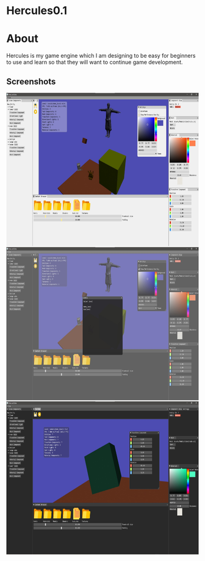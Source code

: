 # Hercules0.1

<h1> About </h1>
Hercules is my game engine which I am designing to be easy for beginners to use and learn so that they will want to continue game development.

<h2> Screenshots </h2>

<p float="left">
  <img src="/Screenshots/Screenshot 2021-11-24 103923.jpg" width="800" height="400" />
  <img src="/Screenshots/Screenshot 2021-11-24 104132.jpg" width = "800" height="400" />
  <img src="/Screenshots/Screenshot 2021-11-24 104256.jpg" width = "800" height="400" />
</p>
